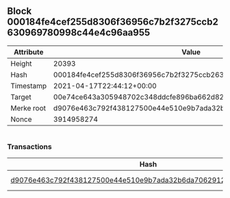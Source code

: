 ## Block 000184fe4cef255d8306f36956c7b2f3275ccb2630969780998c44e4c96aa955

Attribute | Value
--- | ---
Height | 20393
Hash | 000184fe4cef255d8306f36956c7b2f3275ccb2630969780998c44e4c96aa955
Timestamp | 2021-04-17T22:44:12+00:00
Target | 00e74ce643a305948702c348ddcfe896ba662d82c1a228faf4ad12250f07334e
Merke root | d9076e463c792f438127500e44e510e9b7ada32b6da7062912b79b4b815a08b1
Nonce | 3914958274

```

```

### Transactions

Hash | Amount
--- | ---
[d9076e463c792f438127500e44e510e9b7ada32b6da7062912b79b4b815a08b1](d9076e463c792f438127500e44e510e9b7ada32b6da7062912b79b4b815a08b1.md) | 10.00000000 SKEPTI 
